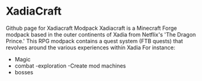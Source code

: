 # XadiaCraft
Github page for Xadiacraft Modpack
Xadiacraft is a Minecraft Forge modpack based in the outer continents of Xadia from Netflix's 'The Dragon Prince.'
This RPG modpack contains a quest system (FTB quests) that revolves around the various experiences within Xadia
For instance:
- Magic
- combat
-exploration
-Create mod machines
- bosses
